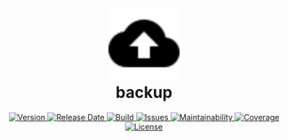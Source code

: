 <h1 align="center">
  <img
    width="128" alt="logo"
    src="https://raw.githubusercontent.com/andreashuber69/backup/master/doc/icon.svg?sanitize=true"><br>
  backup
</h1>
<p align="center">
  <a href="https://github.com/andreashuber69/backup/releases">
    <img src="https://img.shields.io/github/release/andreashuber69/backup.svg" alt="Version">
  </a>
  <a href="https://github.com/andreashuber69/backup/releases">
    <img src="https://img.shields.io/github/release-date/andreashuber69/backup.svg" alt="Release Date">
  </a>
  <a href="https://github.com/andreashuber69/backup/actions/workflows/ci.yml">
    <img src="https://github.com/andreashuber69/backup/actions/workflows/ci.yml/badge.svg" alt="Build">
  </a>
  <a href="https://github.com/andreashuber69/backup/issues">
    <img src="https://img.shields.io/github/issues-raw/andreashuber69/backup.svg" alt="Issues">
  </a>
  <a href="https://codeclimate.com/github/andreashuber69/backup/maintainability">
    <img src="https://api.codeclimate.com/v1/badges/fce8471800029d733a84/maintainability" alt="Maintainability">
  </a>
  <a href="https://coveralls.io/github/andreashuber69/backup?branch=master">
    <img src="https://coveralls.io/repos/github/andreashuber69/backup/badge.svg?branch=master" alt="Coverage">
  </a>
  <a href="https://github.com/andreashuber69/backup/blob/master/LICENSE">
    <img src="https://img.shields.io/github/license/andreashuber69/backup.svg" alt="License">
  </a>
</p>
